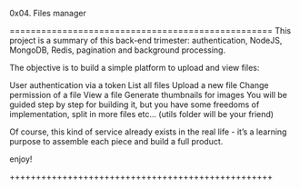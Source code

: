 0x04. Files manager

==================================================
 This project is a summary of this back-end trimester: authentication, NodeJS, MongoDB, Redis, pagination and background processing.

The objective is to build a simple platform to upload and view files:

User authentication via a token List all files Upload a new file Change permission of a file View a file Generate thumbnails for images You will be guided step by step for building it, but you have some freedoms of implementation, split in more files etc… (utils folder will be your friend)

Of course, this kind of service already exists in the real life - it’s a learning purpose to assemble each piece and build a full product.

enjoy!

++++++++++++++++++++++++++++++++++++++++++++++++++
